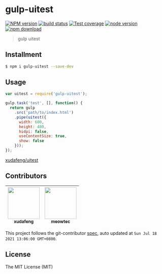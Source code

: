 # gulp-uitest

[![NPM version][npm-image]][npm-url]
[![build status][travis-image]][travis-url]
[![Test coverage][coveralls-image]][coveralls-url]
[![node version][node-image]][node-url]
[![npm download][download-image]][download-url]

[npm-image]: https://img.shields.io/npm/v/gulp-uitest.svg
[npm-url]: https://npmjs.org/package/gulp-uitest
[travis-image]: https://img.shields.io/travis/xudafeng/gulp-uitest.svg
[travis-url]: https://travis-ci.org/xudafeng/gulp-uitest
[coveralls-image]: https://img.shields.io/coveralls/xudafeng/gulp-uitest.svg
[coveralls-url]: https://coveralls.io/r/xudafeng/gulp-uitest?branch=master
[node-image]: https://img.shields.io/badge/node.js-%3E=_7-green.svg
[node-url]: http://nodejs.org/download/
[download-image]: https://img.shields.io/npm/dm/gulp-uitest.svg
[download-url]: https://npmjs.org/package/gulp-uitest

> gulp uitest

## Installment

```bash
$ npm i gulp-uitest --save-dev
```

## Usage

```javascript
var uitest = require('gulp-uitest');

gulp.task('test', [], function() {
  return gulp
    .src('path/to/index.html')
    .pipe(uitest({
      width: 600,
      height: 480,
      hidpi: false,
      useContentSize: true,
      show: false
    }));
});
```

[xudafeng/uitest](//github.com/xudafeng/uitest)

<!-- GITCONTRIBUTOR_START -->

## Contributors

|[<img src="https://avatars.githubusercontent.com/u/1011681?v=4" width="100px;"/><br/><sub><b>xudafeng</b></sub>](https://github.com/xudafeng)<br/>|[<img src="https://avatars.githubusercontent.com/u/4006436?v=4" width="100px;"/><br/><sub><b>meowtec</b></sub>](https://github.com/meowtec)<br/>|
| :---: | :---: |


This project follows the git-contributor [spec](https://github.com/xudafeng/git-contributor), auto updated at `Sun Jul 18 2021 13:06:00 GMT+0800`.

<!-- GITCONTRIBUTOR_END -->

## License

The MIT License (MIT)
